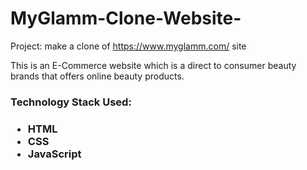 # MyGlamm-Clone-Website-

Project: make a clone of https://www.myglamm.com/ site

This is an E-Commerce website which is a direct to consumer beauty brands that offers online beauty products.

<h3>Technology Stack Used:<h3> 
  <ul>
    <li>HTML</li>
    <li>CSS</li>
    <li>JavaScript</li>
  </ul>
  
